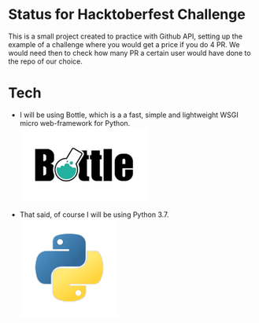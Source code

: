 # Status for Hacktoberfest Challenge
This is a small project created to practice with Github API, setting up the example of a challenge where you would get a price if you do 4 PR. We would need then to check how many PR a certain user would have done to the repo of our choice.

# Tech
- I will be using Bottle, which is a a fast, simple and lightweight WSGI micro web-framework for Python.
	![Bottle logo](src/bottle-logo.png)

- That said, of course I will be using Python 3.7.
	![Python logo](src/python-logo.png)
	
